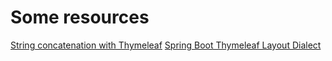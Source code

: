 # Some resources
[String concatenation with Thymeleaf](https://www.wimdeblauwe.com/blog/2021/01/11/string-concatenation-with-thymeleaf/)
[Spring Boot Thymeleaf Layout Dialect](https://youtu.be/9X460st9CW4)